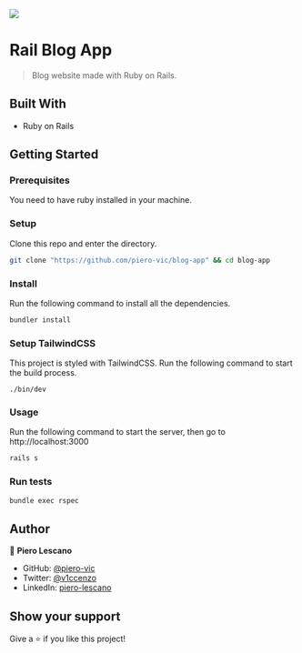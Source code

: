 ![](https://img.shields.io/badge/Microverse-blueviolet)

# Rail Blog App

> Blog website made with Ruby on Rails.


## Built With

- Ruby on Rails

## Getting Started

### Prerequisites

You need to have ruby installed in your machine.

### Setup

Clone this repo and enter the directory.

```sh
git clone "https://github.com/piero-vic/blog-app" && cd blog-app
```

### Install

Run the following command to install all the dependencies.

```sh
bundler install
```

### Setup TailwindCSS

This project is styled with TailwindCSS. Run the following command to start the
build process.

```
./bin/dev
```

### Usage

Run the following command to start the server, then go to http://localhost:3000

```sh
rails s
```

### Run tests

```sh
bundle exec rspec
```

## Author

👤 **Piero Lescano**

- GitHub: [@piero-vic](https://github.com/piero-vic)
- Twitter: [@v1ccenzo](https://twitter.com/v1ccenzo)
- LinkedIn: [piero-lescano](https://linkedin.com/in/piero-lescano)

## Show your support

Give a ⭐️ if you like this project!
